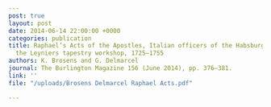 ```yaml
---
post: true
layout: post
date: 2014-06-14 22:00:00 +0000
categories: publication
title: Raphael’s Acts of the Apostles, Italian officers of the Habsburg monarchy and
  the Leyniers tapestry workshop, 1725–1755
authors: K. Brosens and G. Delmarcel
journal: The Burlington Magazine 156 (June 2014), pp. 376–381.
link: ''
file: "/uploads/Brosens Delmarcel Raphael Acts.pdf"

---
```

